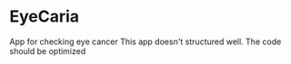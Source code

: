 # EyeCaria
App for checking eye cancer
This app doesn't structured well. The code should be optimized
